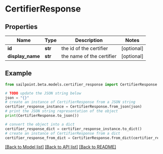 # CertifierResponse


## Properties

Name | Type | Description | Notes
------------ | ------------- | ------------- | -------------
**id** | **str** | the id of the certifier | [optional] 
**display_name** | **str** | the name of the certifier | [optional] 

## Example

```python
from sailpoint.beta.models.certifier_response import CertifierResponse

# TODO update the JSON string below
json = "{}"
# create an instance of CertifierResponse from a JSON string
certifier_response_instance = CertifierResponse.from_json(json)
# print the JSON string representation of the object
print(CertifierResponse.to_json())

# convert the object into a dict
certifier_response_dict = certifier_response_instance.to_dict()
# create an instance of CertifierResponse from a dict
certifier_response_from_dict = CertifierResponse.from_dict(certifier_response_dict)
```
[[Back to Model list]](../README.md#documentation-for-models) [[Back to API list]](../README.md#documentation-for-api-endpoints) [[Back to README]](../README.md)


